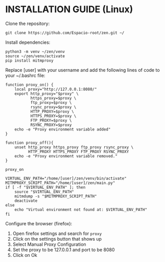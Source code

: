 # INSTALLATION GUIDE (Linux)

Clone the repository:

`git clone https://github.com/Espacio-root/zen.git ~/`


Install dependencies:

```
python3 -m venv ~/zen/venv
source ~/zen/venv/activate
pip install mitmproxy
```


Replace [user] with your username and add the following lines of code to your ~/.bashrc file:

```
function proxy_on() {
    local proxy="http://127.0.0.1:8080/"
    export http_proxy="$proxy" \
           https_proxy=$proxy \
           ftp_proxy=$proxy \
           rsync_proxy=$proxy \
           HTTP_PROXY=$proxy \
           HTTPS_PROXY=$proxy \
           FTP_PROXY=$proxy \
           RSYNC_PROXY=$proxy
    echo -e "Proxy environment variable added"
}

function proxy_off(){
    unset http_proxy https_proxy ftp_proxy rsync_proxy \
          HTTP_PROXY HTTPS_PROXY FTP_PROXY RSYNC_PROXY
    echo -e "Proxy environment variable removed."
}

proxy_on

VIRTUAL_ENV_PATH="/home/[user]/zen/venv/bin/activate"
MITMPROXY_SCRIPT_PATH="/home/[user]/zen/main.py"
if [ -f "$VIRTUAL_ENV_PATH" ]; then
    source "$VIRTUAL_ENV_PATH"
    mitmdump -s "$MITMPROXY_SCRIPT_PATH"
    deactivate
else
    echo "Virtual environment not found at: $VIRTUAL_ENV_PATH"
fi
```


Configure the browser (firefox):

1) Open firefox settings and search for `proxy`
2) Click on the settings button that shows up
3) Select Manual Proxy Configuration
4) Set the proxy to be 127.0.0.1 and port to be 8080
5) Click on Ok
